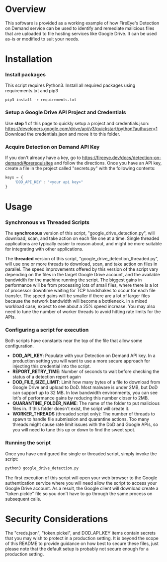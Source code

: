 # Overview
This software is provided as a working example of how FireEye's Detection on Demand service can be used to identify and remediate malicious files that are uploaded to file hosting services like Google Drive.  It can be used as-is or modified to suit your needs.

# Installation
### Install packages
This script requires Python3.  Install all required packages using requirements.txt and pip3
```
pip3 install -r requirements.txt
```

### Setup a Google Drive API Project and Credentials
Use **step 1** of this page to quickly setup a project and credentials.json: https://developers.google.com/drive/api/v3/quickstart/python?authuser=1
Download the credentials.json and move it to this folder.

### Acquire Detection on Demand API Key
If you don't already have a key, go to https://fireeye.dev/docs/detection-on-demand/#prerequisites and follow the directions.  Once you have an API key, create a file in the project called "secrets.py" with the following contents:
```python
keys = {
    'DOD_API_KEY': "<your api key>"
}
```

# Usage
### Synchronous vs Threaded Scripts
The **synchronous** version of this script, "google_drive_detection.py", will download, scan, and take action on each file one at a time.  Single threaded applications are typically easier to reason about, and might be more suitable for integrating with other applications.  

The **threaded** version of this script, "google_drive_detection_threaded.py", will use one or more threads to download, scan, and take action on files in parallel.  The speed improvements offered by this version of the script vary depending on the files in the target Google Drive account, and the available bandwidth for the machine running the script.  The biggest gains in performance will be from processing lots of small files, where there is a lot of processor downtime waiting for TCP handshakes to occur for each file transfer.  The speed gains will be smaller if there are a lot of larger files because the network bandwidth will become a bottleneck.  In a mixed workload case, expect to see about a 25% speed increase.  You may also need to tune the number of worker threads to avoid hitting rate limits for the APIs.

### Configuring a script for execution
Both scripts have constants near the top of the file that allow some configuration.
- **DOD_API_KEY**: Populate with your Detection on Demand API key. In a production setting you will want to use a more secure approach for injecting this credential into the script.
- **REPORT_RETRY_TIME**: Number of seconds to wait before checking the status of a detection report again
- **DOD_FILE_SIZE_LIMIT**: Limit how many bytes of a file to download from Google Drive and upload to DoD.  Most malware is under 2MB, but DoD can support up to 32 MB.  In low bandwidth environments, you can see lot's of performance gains by reducing this number closer to 2MB.
- **QUARANTINE_FOLDER_NAME**: The name of the folder to put malicious files in.  If this folder doesn't exist, the script will create it.
- **WORKER_THREADS** (threaded script only): The number of threads to spawn to handle file submission and quarantine actions.  Too many threads might cause rate limit issues with the DoD and Google APIs, so you will need to tune this up or down to find the sweet spot.

### Running the script
Once you have configured the single or threaded script, simply invoke the script:
```python
python3 google_drive_detection.py
```

The first execution of this script will open your web browser to the Google authentication service where you will need allow the script to access your Google Drive account.  As a result, the Google client will download create a "token.pickle" file so you don't have to go through the same process on subsequent calls.

# Security Considerations
The "creds.json", "token.pickel", and DOD_API_KEY items contain secrets that you may wish to protect in a production setting.  It is beyond the scope of this README to provide guidance on how best to secure these files, just please note that the default setup is probably not secure enough for a production setting.